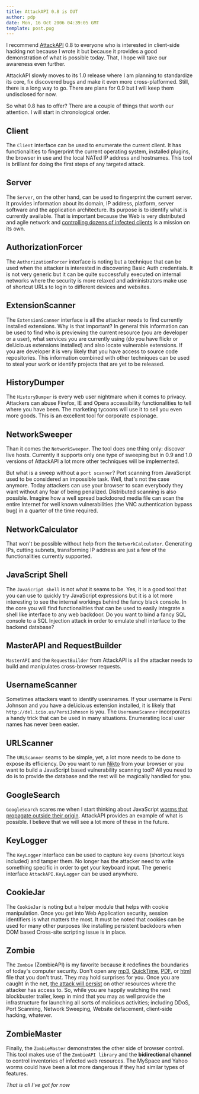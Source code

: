 ```yaml
---
title: AttackAPI 0.8 is OUT
author: pdp
date: Mon, 16 Oct 2006 04:39:05 GMT
template: post.pug
---
```


I recommend [AttackAPI](http://code.google.com/p/attackapi) 0.8 to everyone who is interested in client-side hacking not because I wrote it but because it provides a good demonstration of what is possible today. That, I hope will take our awareness even further.

AttackAPI slowly moves to its 1.0 release where I am planning to standardize its core, fix discovered bugs and make it even more cross-platformed. Still, there is a long way to go. There are plans for 0.9 but I will keep them undisclosed for now.

So what 0.8 has to offer? There are a couple of things that worth our attention. I will start in chronological order.

## Client

The `Client` interface can be used to enumerate the current client. It has functionalities to fingerprint the current operating system, installed plugins, the browser in use and the local NATed IP address and hostnames. This tool is brilliant for doing the first steps of any targeted attack.

## Server

The `Server`, on the other hand, can be used to fingerprint the current server. It provides information about its domain, IP address, platform, server software and the application architecture. Its purpose is to identify what is currently available. That is important because the Web is very distributed and agile network and [controlling dozens of infected clients](/blog/persistent-bi-directional-communication-channels) is a mission on its own.

## AuthorizationForcer

The `AuthorizationForcer` interface is noting but a technique that can be used when the attacker is interested in discovering Basic Auth credentials. It is not very generic but it can be quite successfully executed on internal networks where the security is more relaxed and administrators make use of shortcut URLs to login to different devices and websites.

## ExtensionScanner

The `ExtensionScanner` interface is all the attacker needs to find currently installed extensions. Why is that important? In general this information can be used to find who is previewing the current resource (you are developer or a user), what services you are currently using (do you have flickr or del.icio.us extensions installed) and also locate vulnerable extensions. If you are developer it is very likely that you have access to source code repositories. This information combined with other techniques can be used to steal your work or identify projects that are yet to be released.

## HistoryDumper

The `HistoryDumper` is every web user nightmare when it comes to privacy. Attackers can abuse Firefox, IE and Opera accessibility functionalities to tell where you have been. The marketing tycoons will use it to sell you even more goods. This is an excellent tool for corporate espionage.

## NetworkSweeper

Than it comes the `NetworkSweeper`. The tool does one thing only: discover live hosts. Currently it supports only one type of sweeping but in 0.9 and 1.0 versions of AttackAPI a lot more other techniques will be implemented.

But what is a sweep without a `port scanner`? Port scanning from JavaScript used to be considered an impossible task. Well, that's not the case anymore. Today attackers can use your browser to scan everybody they want without any fear of being penalized. Distributed scanning is also possible. Imagine how a well spread backdoored media file can scan the entire Internet for well known vulnerabilities (the VNC authentication bypass bug) in a quarter of the time required.

## NetworkCalculator

That won't be possible without help from the `NetworkCalculator`. Generating IPs, cutting subnets, transforming IP address are just a few of the functionalities currently supported.

## JavaScript Shell

The `JavaScript shell` is not what it seams to be. Yes, it is a good tool that you can use to quickly try JavaScript expressions but it is a lot more interesting to see the internal workings behind the fancy black console. In the core you will find functionalities that can be used to easily integrate a shell like interface to any web backdoor. Do you want to bind a fancy SQL console to a SQL Injection attack in order to emulate shell interface to the backend database?

## MasterAPI and RequestBuilder

`MasterAPI` and the `RequestBuilder` from AttackAPI is all the attacker needs to build and manipulates cross-browser requests.

## UsernameScanner

Sometimes attackers want to identify usersnames. If your username is Persi Johnson and you have a del.icio.us extension installed, it is likely that `http://del.icio.us/PersiJohnson` is you. The `UsernameScanner` incorporates a handy trick that can be used in many situations. Enumerating local user names has never been easier.

## URLScanner

The `URLScanner` seams to be simple, yet, a lot more needs to be done to expose its efficiency. Do you want to run [Nikto](http://www.cirt.net/code/nikto.shtml) from your browser or you want to build a JavaScript based vulnerability scanning tool? All you need to do is to provide the database and the rest will be magically handled for you.

## GoogleSearch

`GoogleSearch` scares me when I start thinking about JavaScript [worms that propagate outside their origin](/blog/google-search-api-worms). AttackAPI provides an example of what is possible. I believe that we will see a lot more of these in the future.

## KeyLogger

The `KeyLogger` interface can be used to capture key evens (shortcut keys included) and tamper them. No longer has the attacker need to write something specific in order to get your keyboard input. The generic interface `AttackAPI.KeyLogger` can be used anywhere.

## CookieJar

The `CookieJar` is noting but a helper module that helps with cookie manipulation. Once you get into Web Application security, session identifiers is what matters the most. It must be noted that cookies can be used for many other purposes like installing persistent backdoors when DOM based Cross-site scripting issue is in place.

## Zombie

The `Zombie` (ZombieAPI) is my favorite because it redefines the boundaries of today's computer security. Don't open any [mp3](/blog/backdooring-mp3-files), [QuickTime](/blog/backdooring-quicktime-movies), [PDF](http://michaeldaw.org/md-hacks/backdooring-pdf-files/), or [html](/blog/backdooring-web-pages) file that you don't trust. They may hold surprises for you. Once you are caught in the net, [the attack will persist](/blog/persistent-bi-directional-communication-channels) on other resources where the attacker has access to. So, while you are happily watching the next blockbuster trailer, keep in mind that you may as well provide the infrastructure for launching all sorts of malicious activities; including DDoS, Port Scanning, Network Sweeping, Website defacement, client-side hacking, whatever.

## ZombieMaster

Finally, the `ZombieMaster` demonstrates the other side of browser control. This tool makes use of the `ZombieAPI library` and the **bidirectional channel** to control inventories of infected web resources. The MySpace and Yahoo worms could have been a lot more dangerous if they had similar types of features.

_That is all I've got for now_
